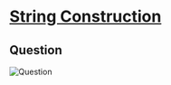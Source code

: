 # [String Construction](https://www.hackerrank.com/challenges/string-construction/problem)

## Question
![Question](https://drive.google.com/file/d/137y1DoOPc6NOZaZ6iO9dmB0LXNhFQkyA/view?usp=sharing)